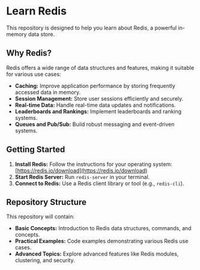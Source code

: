# Learn Redis

This repository is designed to help you learn about Redis, a powerful in-memory data store. 

## Why Redis?

Redis offers a wide range of data structures and features, making it suitable for various use cases:

* **Caching:** Improve application performance by storing frequently accessed data in memory.
* **Session Management:** Store user sessions efficiently and securely.
* **Real-time Data:** Handle real-time data updates and notifications.
* **Leaderboards and Rankings:** Implement leaderboards and ranking systems.
* **Queues and Pub/Sub:** Build robust messaging and event-driven systems.

## Getting Started

1. **Install Redis:** Follow the instructions for your operating system: [https://redis.io/download](https://redis.io/download)
2. **Start Redis Server:** Run `redis-server` in your terminal.
3. **Connect to Redis:** Use a Redis client library or tool (e.g., `redis-cli`).

## Repository Structure

This repository will contain:

* **Basic Concepts:** Introduction to Redis data structures, commands, and concepts.
* **Practical Examples:** Code examples demonstrating various Redis use cases.
* **Advanced Topics:** Explore advanced features like Redis modules, clustering, and security.